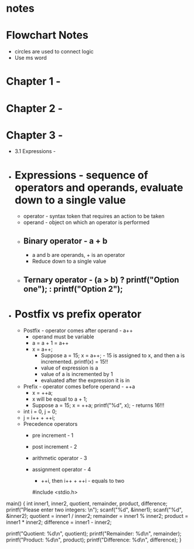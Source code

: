 # notes

# Flowchart Notes 
- circles are used to connect logic 
- Use ms word

# Chapter 1 - 


# Chapter 2 - 


# Chapter 3 -

- 3.1 Expressions - 
- # Expressions - sequence of operators and operands, evaluate down to a single value 
  - operator - syntax token that requires an action to be taken 
  - operand - object on which an operator is performed 
  - ## Binary operator - a + b 
    - a and b are operands, + is an operator 
    - Reduce down to a single value 
  - ## Ternary operator - (a > b) ? printf("Option one"); : printf("Option 2"); 
- # Postfix vs prefix operator 
  - Postfix - operator comes after operand - a++
    - operand must be variable 
    - a = a + 1 = a++
    - x = a++; 
      - Suppose a = 15; x = a++; - 15 is assigned to x, and then a is incremented. printf(x) = 15!!
      - value of expression is a 
      - value of a is incremented by 1 
      - evaluated after the expression it is in 
  - Prefix - operator comes before operand - ++a 
    - x = ++a; 
    - x will be equal to a + 1; 
    - Suppose a = 15; x = ++a; printf("%d", x); - returns 16!!!
  - int i = 0, j = 0; 
  - j = i++ + ++i; 
  - Precedence operators 
    - pre increment - 1
    - post increment - 2
    - arithmetic operator - 3
    - assignment operator - 4
      - ++i, then i++ + ++i - equals to two 
      
      
      
      #include <stdio.h>

main() {
int inner1, inner2, quotient, remainder, product, difference; 
printf("Please enter two integers: \n"); 
scanf("%d", &inner1);
scanf("%d", &inner2); 
quotient = inner1 / inner2;
remainder = inner1 % inner2;
product = inner1 * inner2;
difference = inner1 - inner2;
 
printf("Quotient: %d\n", quotient); 
printf("Remainder: %d\n", remainder); 
printf("Product: %d\n", product);
printf("Difference: %d\n", difference); 
}

